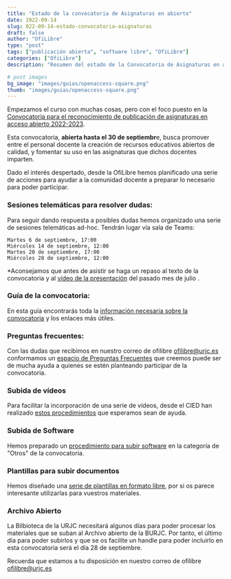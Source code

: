 ```yaml
---
title: "Estado de la convocatoria de Asignaturas en abierto"
date: 2022-09-14
slug: 022-09-14-estado-convocatoria-asignaturas
draft: false
author: "OfiLibre"
type: "post"
tags: ["publicación abierta", "software libre", "OfiLibre"]
categories: ["OfiLibre"]
description: "Resumen del estado de la Convocatoria de Asignaturas en abierto 2022."

# post images 
bg_image: "images/guias/openaccess-square.png"
thumb: "images/guias/openaccess-square.png"
---
```


Empezamos el curso con muchas cosas, pero con el foco puesto en la [Convocatoria para el reconocimiento de publicación de asignaturas en acceso abierto 2022-2023](https://ofilibre.urjc.es/documentos/convocatoria-asignaturas-abierto-2022-2023.pdf). 


Esta convocatoria, **abierta hasta el 30 de septiembr**e, busca promover entre el personal docente la creación de recursos educativos abiertos de calidad, y fomentar su uso en las asignaturas que dichos docentes imparten. 


Dado el interés despertado, desde la OfiLibre hemos planificado una serie de acciones para ayudar a la comunidad docente a preparar lo necesario para poder participar. 


### Sesiones telemáticas para resolver dudas: 

Para seguir dando respuesta a posibles dudas hemos organizado una serie de sesiones telemáticas ad-hoc. Tendrán lugar vía sala de Teams:  

    Martes 6 de septiembre, 17:00 
    Miércoles 14 de septiembre, 12:00 
    Martes 20 de septiembre, 17:00 
    Miércoles 28 de septiembre, 12:00 

*Aconsejamos que antes de asistir se haga un repaso al texto de la convocatoria y al [vídeo de la presentación](https://tv.urjc.es/video/62e2b32867a0a661cb0b6e20) del pasado mes de julio . 
 

### Guía de la convocatoria:

En esta guía encontrarás toda la [información necesaria sobre la convocatoria](https://ofilibre.urjc.es/guias/convocatoria-asignaturas-abierto/) y los enlaces más útiles. 

### Preguntas frecuentes: 

Con las dudas que recibimos en nuestro correo de ofilibre ofilibre@urjc.es conformamos un [espacio de Preguntas Frecuentes](https://ofilibre.urjc.es/guias/convocatoria-asignaturas-abierto/#faq) que creemos puede ser de mucha ayuda a quienes se estén planteando participar de la convocatoria.   

 
### Subida de vídeos 

Para facilitar la incorporación de una serie de vídeos, desde el CIED han realizado [estos procedimientos](https://infotic.urjc.es/pages/viewpage.action?pageId=154370093) que esperamos sean de ayuda. 

 
### Subida de Software 

Hemos preparado un [procedimiento para subir software](https://ofilibre.urjc.es/guias/convocatoria-asignaturas-abierto-software/) en la categoría de "Otros" de la convocatoria.  
 
### Plantillas para subir documentos 

Hemos diseñado una [serie de plantillas en formato libre](https://ofilibre.urjc.es/guias/plantillas-asignaturas-abierto/), por si os parece interesante utilizarlas para vuestros materiales.
 
 
 ### Archivo Abierto
 
 La Bilbioteca de la URJC necesitará algunos días para poder procesar los materiales que se suban al Archivo abierto de la BURJC. Por tanto, el último día para poder subirlos y que se os facilite un handle para poder incluirlo en esta convocatoria será el día 28 de septiembre.

Recuerda que estamos a tu disposición en nuestro correo de ofilibre ofilibre@urjc.es 
